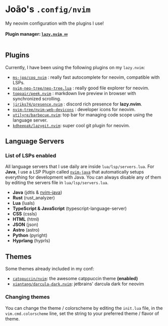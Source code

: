 # João's `.config/nvim`
My neovim configuration with the plugins I use!
<br><br>
**Plugin manager: [`lazy.nvim 💤`](https://lazy.folke.io)**
<br><br>
## Plugins
Currently, I have been using the following plugins on my `lazy.nvim`:
- [`ms-jpq/coq_nvim`](https://github.com/ms-jpq/coq_nvim) : really fast autocomplete for neovim, compatible with LSPs.
- [`nvim-neo-tree/neo-tree.lua`](https://github.com/nvim-neo-tree/neo-tree) : really good file explorer for neovim.
- [`toppair/peek.nvim`](https://github.com/toppair/peek.nvim) : markdown live preview in browser with synchronized scrolling.
- [`jiriks74/presence.nvim`](https://github.com/jiriks74/presence.nvim) : discord rich presence for **lazy.nvim**.
- [`nvim-tree/nvim-web-devicons`](https://github.com/nvim-tree/nvim-web-devicons) : developer icons for neovim.
- [`utilyre/barbecue.nvim`](https://github.com/utilyre/barbecue.nvim): top bar for managing code scope using the language server.
- [`kdheepak/lazygit.nvim`](https://github.com/kdheepak/lazygit.nvim): super cool git plugin for neovim.

## Language Servers
### List of LSPs enabled
All language servers that I use daily are inside `lua/lsp/servers.lua`. For **Java**, I use a LSP Plugin called [`nvim-java`](https://github.com/nvim-java/nvim-java) that automatically setups everything for development with Java. You can always disable any of them by editing the servers file in `lua/lsp/servers.lua`.
- **Java** (jdtls & [nvim-java](https://github.com/nvim-java/nvim-java))
- **Rust** (rust_analyzer)
- **Lua** (luals)
- **TypeScript & JavaScript** (typescript-language-server)
- **CSS** (cssls)
- **HTML** (html)
- **JSON** (json)
- **Astro** (astro)
- **Python** (pyright)
- **Hyprlang** (hyprls)

## Themes
Some themes already included in my conf:
- [`catppuccin/nvim`](https://github.com/catppuccin/nvim): the awesome catppuccin theme **(enabled)**
- [`xiantang/darcula-dark.nvim`](https://github.com/xiantang/darcula-dark.nvim): jetbrains' darcula dark for neovim

### Changing themes
You can change the theme / colorscheme by editing the `init.lua` file, in the `vim.cmd.colorscheme` line, set the string to your preferred theme / flavor of theme.
